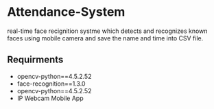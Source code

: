# Attendance-System
real-time face recignition systme which detects and recognizes known faces using mobile camera and save the name and time into CSV file.

## Requirments
- opencv-python==4.5.2.52
- face-recognition==1.3.0	
- opencv-python==4.5.2.52
- IP Webcam Mobile App
